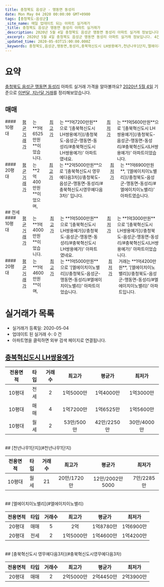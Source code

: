 ```yaml
---
title: 충청북도 음성군 - 맹동면 동성리
date: Mon May 04 2020 00:00:00 GMT+0900
tags: [충청북도-음성군]
_site_name: 매일 업데이트 되는 아파트 실거래가
_title: 충청북도 음성군 맹동면 동성리 아파트 실거래가
_description: 2020년 5월 4일 충청북도 음성군 맹동면 동성리 아파트 실거래 정보입니다. 4건 아파트 정보가 있습니다.
_excerpt: 2020년 5월 4일 충청북도 음성군 맹동면 동성리 아파트 실거래 정보입니다. 4건 아파트 정보가 있습니다.
_updated_time: 2020-05-03T15:00:00.000Z
_keywords: 충청북도,음성군,맹동면,동성리,충북혁신도시 LH쌍용예가,천년나무1단지,엘에이치이노밸리,충북혁신도시 영무예다음3차
---
```





# 요약
<ins>충청북도 음성군 맹동면 동성리</ins> 아파트 실거래 가격을 알아볼까요? <ins>2020년 5월 4일</ins> 기준으로 <ins>이번달, 지난달 거래</ins>를 정리해보았습니다.

## 매매
<div class="container">
<div class="six columns" markdown="1">
#### 10평대
<ins>평균 거래가</ins>는 **1억6525만원**이었습니다. <ins>최고가</ins>는 **1억7200만원**으로 '[충북혁신도시 LH쌍용예가](/충청북도-음성군-맹동면-동성리/#충북혁신도시LH쌍용예가)' 아파트였네요. <ins>최저가</ins>는 **1억5600만원**으로 '[충북혁신도시 LH쌍용예가](/충청북도-음성군-맹동면-동성리/#충북혁신도시LH쌍용예가)' 아파트이었습니다.
</div>
<div class="six columns" markdown="1">
#### 20평대
<ins>평균 거래가</ins>는 **2억400만원**이었으며, <ins>최고가</ins>는 **2억5000만원**으로 '[충북혁신도시 영무예다음3차](/충청북도-음성군-맹동면-동성리/#충북혁신도시영무예다음3차)' 입니다. <ins>최저가</ins>는 **1억6900만원**, '[엘에이치이노밸리](/충청북도-음성군-맹동면-동성리/#엘에이치이노밸리)' 아파트였습니다.
</div>
</div>
## 전세
<div class="container">
<div class="six columns" markdown="1">
#### 10평대
<ins>평균 거래가</ins>는 **1억4000만원**이었습니다. <ins>최고가</ins>는 **1억5000만원**으로 '[충북혁신도시 LH쌍용예가](/충청북도-음성군-맹동면-동성리/#충북혁신도시LH쌍용예가)' 아파트였네요. <ins>최저가</ins>는 **1억3000만원**으로 '[충북혁신도시 LH쌍용예가](/충청북도-음성군-맹동면-동성리/#충북혁신도시LH쌍용예가)' 아파트이었습니다.
</div>
<div class="six columns" markdown="1">
#### 20평대
<ins>평균 거래가</ins>는 **1억4600만원**이며, <ins>최고가</ins>는 **1억5000만원**으로 '[엘에이치이노밸리](/충청북도-음성군-맹동면-동성리/#엘에이치이노밸리)' 아파트이었습니다. <ins>최저가</ins> 거래는 **1억4200만원**, '[엘에이치이노밸리](/충청북도-음성군-맹동면-동성리/#엘에이치이노밸리)' 아파트입니다.
</div>
</div>



# 실거래가 목록
- 실거래가 등록일: 2020-05-04
- 업데이트 된 실거래 수: 0 건
- 아파트명을 클릭하면 외부 검색 페이지로 연결됩니다.

## [충북혁신도시 LH쌍용예가](#충북혁신도시LH쌍용예가)

|전용면적|타입|거래수|최고가|평균가|최저가|
|:---:|:---:|:---:|:---:|:---:|:---:|
|10평대|<span class="deal-type-2">전세</span>|2|1억5000만|1억4000만|1억3000만|
|10평대|<span class="deal-type-1">매매</span>|4|1억7200만|1억6525만|1억5600만|
|10평대|<span class="deal-type-3">월세</span>|2|53만/500만|42만/2250만|30만/4000만|

<br/>
## [천년나무1단지](#천년나무1단지)

|전용면적|타입|거래수|최고가|평균가|최저가|
|:---:|:---:|:---:|:---:|:---:|:---:|
|10평대|<span class="deal-type-3">월세</span>|21|20만/1720만|12만/2002만5000|7만/2285만|

<br/>
## [엘에이치이노밸리](#엘에이치이노밸리)

|전용면적|타입|거래수|최고가|평균가|최저가|
|:---:|:---:|:---:|:---:|:---:|:---:|
|20평대|<span class="deal-type-1">매매</span>|5|2억|1억8780만|1억6900만|
|20평대|<span class="deal-type-2">전세</span>|2|1억5000만|1억4600만|1억4200만|

<br/>
## [충북혁신도시 영무예다음3차](#충북혁신도시영무예다음3차)

|전용면적|타입|거래수|최고가|평균가|최저가|
|:---:|:---:|:---:|:---:|:---:|:---:|
|20평대|<span class="deal-type-1">매매</span>|2|2억5000만|2억4450만|2억3900만|

<br/>



